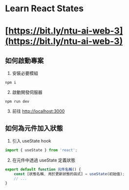 # Learn React States

# [https://bit.ly/ntu-ai-web-3](https://bit.ly/ntu-ai-web-3)

## 如何啟動專案

1. 安裝必要模組

```shell
npm i
```

2. 啟動開發伺服器

```shell
npm run dev
```

3. 前往 [http://localhost:3000](http://localhost:3000)

## 如何為元件加入狀態

1. 引入 useState hook

```jsx
import { useState } from 'react';
```

2. 在元件中透過 useState 定義狀態

```jsx
export default function 元件名稱() {
    const [狀態名稱, 用於更新狀態的函式] = useState(初始值);
    // ...
}
```